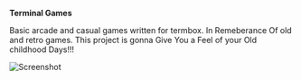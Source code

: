**Terminal Games**

Basic arcade and casual games written for termbox.
In Remeberance Of old and retro games.
This project is gonna Give You a Feel of your Old childhood Days!!!

![Screenshot](http://i.imgur.com/U59073H.png "Screenshot")
